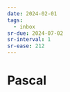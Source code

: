 ```yaml
---
date: 2024-02-01
tags:
  - inbox
sr-due: 2024-07-02
sr-interval: 1
sr-ease: 212
---
```


# Pascal


